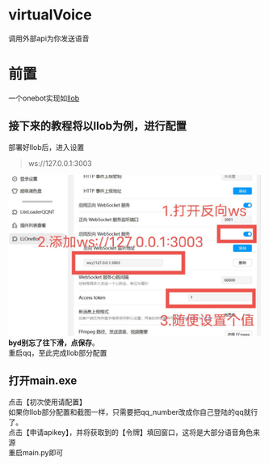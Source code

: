 # virtualVoice
调用外部api为你发送语音

# 前置
一个onebot实现如[llob](https://llob.napneko.com/zh-CN/guide/getting-started)
## 接下来的教程将以llob为例，进行配置
部署好llob后，进入设置<br>
> ws://127.0.0.1:3003<br>

<img src="https://raw.githubusercontent.com/avilliai/imgBed/master/images/269dc8695a667f7fbfe6c3b30ea80659.jpeg" width="500px"><br>
**byd别忘了往下滑，点保存**。<br>
重启qq，至此完成llob部分配置
## 打开main.exe
点击【初次使用请配置】<br>
如果你llob部分配置和截图一样，只需要把qq_number改成你自己登陆的qq就行了。<br>
点击【申请apikey】，并将获取到的【令牌】填回窗口，这将是大部分语音角色来源<br>
重启main.py即可




